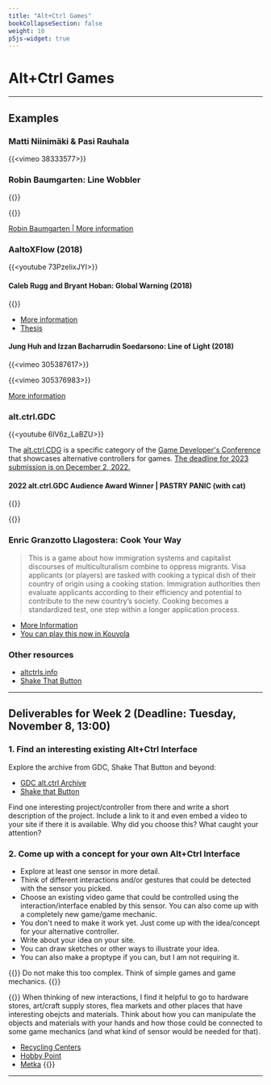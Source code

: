 ```yaml
---
title: "Alt+Ctrl Games"
bookCollapseSection: false
weight: 10
p5js-widget: true
---
```


# Alt+Ctrl Games

---

## Examples

### Matti Niinimäki & Pasi Rauhala

{{<vimeo 38333577>}}

### Robin Baumgarten: Line Wobbler

{{<youtube UZ_5ol_kyL4>}}

{{<youtube e2h8AtDR85Y>}}

[Robin Baumgarten | More information](https://wobblylabs.com/projects/wobbler)

### AaltoXFlow (2018)

{{<youtube 73PzeIixJYI>}}

#### Caleb Rugg and Bryant Hoban: Global Warning (2018)

{{<youtube nahqFan9TkM>}}

- [More information](https://www.behance.net/gallery/73078677/Game-Global-Warning)
- [Thesis](https://aaltodoc.aalto.fi/handle/123456789/101850)

#### Jung Huh and Izzan Bacharrudin Soedarsono: Line of Light (2018)

{{<vimeo 305387617>}}

{{<vimeo 305376983>}}

[More information](https://junghuh.com/portfolio/line-of-light/)

### alt.ctrl.GDC

{{<youtube 6lV6z_LaBZU>}}

The [alt.ctrl.CDG](https://gdconf.com/alt-ctrl-gdc) is a specific category of the [Game Developer's Conference](https://gdconf.com/about) that showcases alternative controllers for games. [The deadline for 2023 submission is on December 2, 2022.](https://docs.google.com/forms/d/e/1FAIpQLSdBK8BIvYzLJ8rKx7K8NKNIRvDRIB64Pqs5FUbB6uMcqkW7ug/viewform?MCAID=77FB1CFE532B22840A490D45@AdobeOrg)

#### 2022 alt.ctrl.GDC Audience Award Winner | PASTRY PANIC (with cat)

{{<youtube Cv4X29HU3qY>}}

{{<youtube osXbGp-uZPs>}}

### Enric Granzotto Llagostera: Cook Your Way

>This is a game about how immigration systems and capitalist discourses of multiculturalism combine to oppress migrants. Visa applicants (or players) are tasked with cooking a typical dish of their country of origin using a cooking station. Immigration authorities then evaluate applicants according to their efficiency and potential to contribute to the new country’s society. Cooking becomes a standardized test, one step within a longer application process.

- [More Information](https://enric.llagostera.com.br/cookyourway/)
- [You can play this now in Kouvola](https://www.poikilo.fi/nayttelyt/pelipoikilo/)

### Other resources

- [altctrls.info](https://altctrls.info/)
- [Shake That Button](https://shakethatbutton.com/)

---

## Deliverables for Week 2 (Deadline: Tuesday, November 8, 13:00)

### 1. Find an interesting existing Alt+Ctrl Interface

Explore the archive from GDC, Shake That Button and beyond:

- [GDC alt.ctrl Archive](https://gdconf.com/alt-ctrl-gdc/archive)
- [Shake that Button](https://shakethatbutton.com/)

Find one interesting project/controller from there and write a short description of the project. Include a link to it and even embed a video to your site if there it is available. Why did you choose this? What caught your attention?

### 2. Come up with a concept for your own Alt+Ctrl Interface

- Explore at least one sensor in more detail.
- Think of different interactions and/or gestures that could be detected with the sensor you picked.
- Choose an existing video game that could be controlled using the interaction/interface enabled by this sensor. You can also come up with a completely new game/game mechanic.
- You don't need to make it work yet. Just come up with the idea/concept for your alternative controller.
- Write about your idea on your site.
- You can draw sketches or other ways to illustrate your idea.
- You can also make a proptype if you can, but I am not requiring it.

{{<hint info>}}
Do not make this too complex. Think of simple games and game mechanics.
{{</hint>}}

{{<hint info>}}
When thinking of new interactions, I find it helpful to go to hardware stores, art/craft supply stores, flea markets and other places that have interesting obejcts and materials. Think about how you can manipulate the objects and materials with your hands and how those could be connected to some game mechanics (and what kind of sensor would be needed for that).

- [Recycling Centers](https://www.kierratyskeskus.fi/myymalat_ja_palvelut)
- [Hobby Point](https://hobbypoint.fi/)
- [Metka](https://www.kirppikset.info/kirppikset/metkan-kirpputori-helsinki)
{{</hint>}}

---
